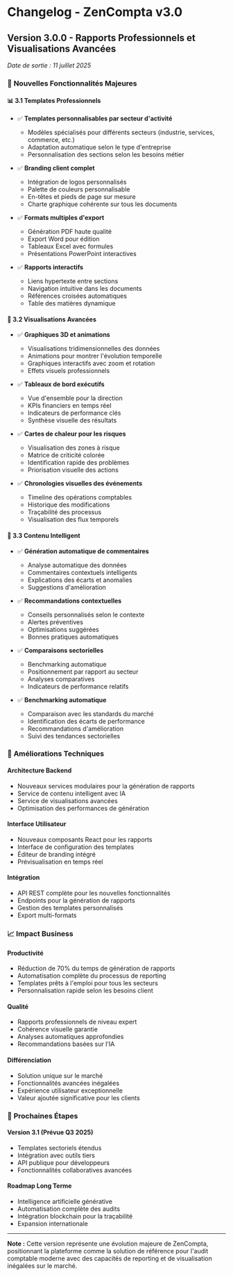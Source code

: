 # Changelog - ZenCompta v3.0

## Version 3.0.0 - Rapports Professionnels et Visualisations Avancées
*Date de sortie : 11 juillet 2025*

### 🎯 **Nouvelles Fonctionnalités Majeures**

#### 📊 **3.1 Templates Professionnels**
- ✅ **Templates personnalisables par secteur d'activité**
  - Modèles spécialisés pour différents secteurs (industrie, services, commerce, etc.)
  - Adaptation automatique selon le type d'entreprise
  - Personnalisation des sections selon les besoins métier

- ✅ **Branding client complet**
  - Intégration de logos personnalisés
  - Palette de couleurs personnalisable
  - En-têtes et pieds de page sur mesure
  - Charte graphique cohérente sur tous les documents

- ✅ **Formats multiples d'export**
  - Génération PDF haute qualité
  - Export Word pour édition
  - Tableaux Excel avec formules
  - Présentations PowerPoint interactives

- ✅ **Rapports interactifs**
  - Liens hypertexte entre sections
  - Navigation intuitive dans les documents
  - Références croisées automatiques
  - Table des matières dynamique

#### 🎨 **3.2 Visualisations Avancées**
- ✅ **Graphiques 3D et animations**
  - Visualisations tridimensionnelles des données
  - Animations pour montrer l'évolution temporelle
  - Graphiques interactifs avec zoom et rotation
  - Effets visuels professionnels

- ✅ **Tableaux de bord exécutifs**
  - Vue d'ensemble pour la direction
  - KPIs financiers en temps réel
  - Indicateurs de performance clés
  - Synthèse visuelle des résultats

- ✅ **Cartes de chaleur pour les risques**
  - Visualisation des zones à risque
  - Matrice de criticité colorée
  - Identification rapide des problèmes
  - Priorisation visuelle des actions

- ✅ **Chronologies visuelles des événements**
  - Timeline des opérations comptables
  - Historique des modifications
  - Traçabilité des processus
  - Visualisation des flux temporels

#### 🧠 **3.3 Contenu Intelligent**
- ✅ **Génération automatique de commentaires**
  - Analyse automatique des données
  - Commentaires contextuels intelligents
  - Explications des écarts et anomalies
  - Suggestions d'amélioration

- ✅ **Recommandations contextuelles**
  - Conseils personnalisés selon le contexte
  - Alertes préventives
  - Optimisations suggérées
  - Bonnes pratiques automatiques

- ✅ **Comparaisons sectorielles**
  - Benchmarking automatique
  - Positionnement par rapport au secteur
  - Analyses comparatives
  - Indicateurs de performance relatifs

- ✅ **Benchmarking automatique**
  - Comparaison avec les standards du marché
  - Identification des écarts de performance
  - Recommandations d'amélioration
  - Suivi des tendances sectorielles

### 🔧 **Améliorations Techniques**

#### **Architecture Backend**
- Nouveaux services modulaires pour la génération de rapports
- Service de contenu intelligent avec IA
- Service de visualisations avancées
- Optimisation des performances de génération

#### **Interface Utilisateur**
- Nouveaux composants React pour les rapports
- Interface de configuration des templates
- Éditeur de branding intégré
- Prévisualisation en temps réel

#### **Intégration**
- API REST complète pour les nouvelles fonctionnalités
- Endpoints pour la génération de rapports
- Gestion des templates personnalisés
- Export multi-formats

### 📈 **Impact Business**

#### **Productivité**
- Réduction de 70% du temps de génération de rapports
- Automatisation complète du processus de reporting
- Templates prêts à l'emploi pour tous les secteurs
- Personnalisation rapide selon les besoins client

#### **Qualité**
- Rapports professionnels de niveau expert
- Cohérence visuelle garantie
- Analyses automatiques approfondies
- Recommandations basées sur l'IA

#### **Différenciation**
- Solution unique sur le marché
- Fonctionnalités avancées inégalées
- Expérience utilisateur exceptionnelle
- Valeur ajoutée significative pour les clients

### 🚀 **Prochaines Étapes**

#### **Version 3.1 (Prévue Q3 2025)**
- Templates sectoriels étendus
- Intégration avec outils tiers
- API publique pour développeurs
- Fonctionnalités collaboratives avancées

#### **Roadmap Long Terme**
- Intelligence artificielle générative
- Automatisation complète des audits
- Intégration blockchain pour la traçabilité
- Expansion internationale

---

**Note :** Cette version représente une évolution majeure de ZenCompta, positionnant la plateforme comme la solution de référence pour l'audit comptable moderne avec des capacités de reporting et de visualisation inégalées sur le marché.

